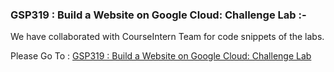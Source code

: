 ### GSP319 : Build a Website on Google Cloud: Challenge Lab :-

We have collaborated with CourseIntern Team for code snippets of the labs.

Please Go To : [GSP319 : Build a Website on Google Cloud: Challenge Lab](https://www.courseintern.com/post/qwiklabs/challenge-labs/gsp319-build-a-website-on-google-cloud/)
